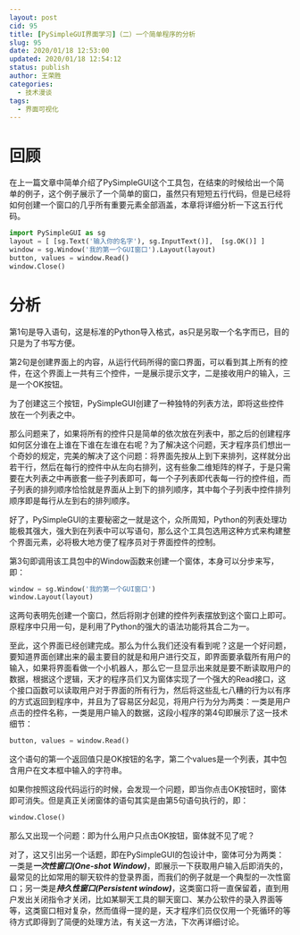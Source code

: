 ```yaml
---
layout: post
cid: 95
title: [PySimpleGUI界面学习]（二）一个简单程序的分析
slug: 95
date: 2020/01/18 12:53:00
updated: 2020/01/18 12:54:12
status: publish
author: 王荣胜
categories: 
  - 技术漫谈
tags: 
  - 界面可视化
---
```



<!--more-->
# 回顾

在上一篇文章中简单介绍了PySimpleGUI这个工具包，在结束的时候给出一个简单的例子，这个例子展示了一个简单的窗口，虽然只有短短五行代码，但是已经将如何创建一个窗口的几乎所有重要元素全部涵盖，本章将详细分析一下这五行代码。

```python
import PySimpleGUI as sg
layout = [ [sg.Text('输入你的名字'), sg.InputText()],  [sg.OK()] ]
window = sg.Window('我的第一个GUI窗口').Layout(layout)
button, values = window.Read()
window.Close()
```

# 分析

第1句是导入语句，这是标准的Python导入格式，as只是另取一个名字而已，目的只是为了书写方便。

第2句是创建界面上的内容，从运行代码所得的窗口界面，可以看到其上所有的控件，在这个界面上一共有三个控件，一是展示提示文字，二是接收用户的输入，三是一个OK按钮。

为了创建这三个按钮，PySimpleGUI创建了一种独特的列表方法，即将这些控件放在一个列表之中。

那么问题来了，如果将所有的控件只是简单的依次放在列表中，那之后的创建程序如何区分谁在上谁在下谁在左谁在右呢？为了解决这个问题，天才程序员们想出一个奇妙的规定，完美的解决了这个问题：将界面先按从上到下来排列，这样就分出若干行，然后在每行的控件中从左向右排列，这有些象二维矩阵的样子，于是只需要在大列表之中再嵌套一些子列表即可，每一个子列表即代表每一行的控件组，而子列表的排列顺序恰恰就是界面从上到下的排列顺序，其中每个子列表中控件排列顺序即是每行从左到右的排列顺序。

好了，PySimpleGUI的主要秘密之一就是这个，众所周知，Python的列表处理功能极其强大，强大到在列表中可以写语句，那么这个工具包选用这种方式来构建整个界面元素，必将极大地方便了程序员对于界面控件的控制。

第3句即调用该工具包中的Window函数来创建一个窗体，本身可以分步来写，即：

```python
window = sg.Window('我的第一个GUI窗口')
window.Layout(layout)
```

这两句表明先创建一个窗口，然后将刚才创建的控件列表摆放到这个窗口上即可。原程序中只用一句，是利用了Python的强大的语法功能将其合二为一。

至此，这个界面已经创建完成。那么为什么我们还没有看到呢？这是一个好问题，要知道界面创建出来的最主要目的就是和用户进行交互，即界面要承载所有用户的输入，如果将界面看做一个小机器人，那么它一旦显示出来就是要不断读取用户的数据，根据这个逻辑，天才的程序员们又为窗体实现了一个强大的Read接口，这个接口函数可以读取用户对于界面的所有行为，然后将这些乱七八糟的行为以有序的方式返回到程序中，并且为了容易区分起见，将用户行为分为两类：一类是用户点击的控件名称，一类是用户输入的数据，这段小程序的第4句即展示了这一技术细节：

```python
button, values = window.Read()
```

这个语句的第一个返回值只是OK按钮的名字，第二个values是一个列表，其中包含用户在文本框中输入的字符串。

如果你按照这段代码运行的时候，会发现一个问题，即当你点击OK按钮时，窗体即可消失。但是真正关闭窗体的语句其实是由第5句语句执行的，即：

```python
window.Close()
```

那么又出现一个问题：即为什么用户只点击OK按钮，窗体就不见了呢？

对了，这又引出另一个话题，即在PySimpleGUI的包设计中，窗体可分为两类：一类是***一次性窗口(One-shot Window)***，即展示一下获取用户输入后即消失的，最常见的比如常用的聊天软件的登录界面，而我们的例子就是一个典型的一次性窗口；另一类是***持久性窗口(Persistent window)***，这类窗口将一直保留着，直到用户发出关闭指令才关闭，比如某聊天工具的聊天窗口、某办公软件的录入界面等等，这类窗口相对复杂，然而值得一提的是，天才程序们员仅仅用一个死循环的等待方式即得到了简便的处理方法，有关这一方法，下次再详细讨论。